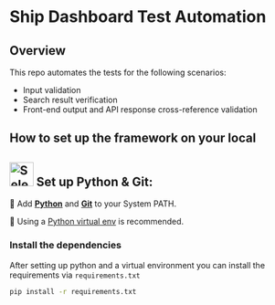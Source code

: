 # Ship Dashboard Test Automation

## Overview
This repo automates the tests for the following scenarios:
 
- Input validation
- Search result verification
- Front-end output and API response cross-reference validation

## How to set up the framework on your local
<a id="python_installation"></a>
<h2><img src="https://seleniumbase.github.io/cdn/img/python_logo.png" title="SeleniumBase" width="42" /> Set up Python & Git:</h2>

🔵 Add <b><a href="https://www.python.org/downloads/">Python</a></b> and <b><a href="https://git-scm.com/">Git</a></b> to your System PATH.

🔵 Using a <a href="https://github.com/seleniumbase/SeleniumBase/blob/master/help_docs/virtualenv_instructions.md">Python virtual env</a> is recommended.

### Install the dependencies
After setting up python and a virtual environment you can install the requirements via `requirements.txt`
```bash
pip install -r requirements.txt
```
